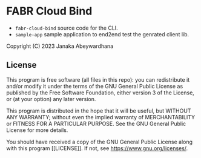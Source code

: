 # FABR Cloud Bind

- `fabr-cloud-bind` source code for the CLI.
- `sample-app` sample application to end2end test the genrated client lib.

Copyright (C) 2023 Janaka Abeywardhana

## License

This program is free software (all files in this repo): you can redistribute it and/or modify it under the terms of the GNU General Public License as published by the Free Software Foundation, either version 3 of the License, or (at your option) any later version.

This program is distributed in the hope that it will be useful, but WITHOUT ANY WARRANTY; without even the implied warranty of MERCHANTABILITY or FITNESS FOR A PARTICULAR PURPOSE. See the GNU General Public License for more details.

You should have received a copy of the GNU General Public License along with this program [[LICENSE]]. If not, see <https://www.gnu.org/licenses/>.

